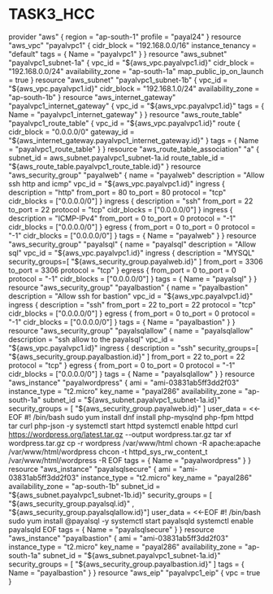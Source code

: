 # TASK3_HCC
provider "aws" {
region = "ap-south-1"
profile = "payal24"
}
resource "aws_vpc" "payalvpc1" {
cidr_block = "192.168.0.0/16"
instance_tenancy = "default"
tags = {
Name = "payalvpc1"
}
}
resource "aws_subnet" "payalvpc1_subnet-1a" {
vpc_id = "${aws_vpc.payalvpc1.id}"
cidr_block = "192.168.0.0/24"
availability_zone = "ap-south-1a"
map_public_ip_on_launch = true
}
resource "aws_subnet" "payalvpc1_subnet-1b" {
vpc_id = "${aws_vpc.payalvpc1.id}"
cidr_block = "192.168.1.0/24"
availability_zone = "ap-south-1b"
}
resource "aws_internet_gateway" "payalvpc1_internet_gateway" {
vpc_id = "${aws_vpc.payalvpc1.id}"
tags = {
Name = "payalvpc1_internet_gateway"
}
}
resource "aws_route_table" "payalvpc1_route_table" {
vpc_id = "${aws_vpc.payalvpc1.id}"
route {
cidr_block = "0.0.0.0/0"
gateway_id = "${aws_internet_gateway.payalvpc1_internet_gateway.id}"
}
tags = {
Name = "payalvpc1_route_table"
}
}
resource "aws_route_table_association" "a" {
subnet_id = aws_subnet.payalvpc1_subnet-1a.id
route_table_id = "${aws_route_table.payalvpc1_route_table.id}"
}
resource "aws_security_group" "payalweb" {
name = "payalweb"
description = "Allow ssh http and icmp"
vpc_id = "${aws_vpc.payalvpc1.id}"
ingress {
description = "http"
from_port = 80
to_port = 80
protocol = "tcp"
cidr_blocks = ["0.0.0.0/0"]
}
ingress {
description = "ssh"
from_port = 22
to_port = 22
protocol = "tcp"
cidr_blocks = ["0.0.0.0/0"]
}
ingress {
description = "ICMP-IPv4"
from_port = 0
to_port = 0
protocol = "-1"
cidr_blocks = ["0.0.0.0/0"]
}
egress {
from_port = 0
to_port = 0
protocol = "-1"
cidr_blocks = ["0.0.0.0/0"]
}
tags = {
Name = "payalweb"
}
}
resource "aws_security_group" "payalsql" {
name = "payalsql"
description = "Allow sql"
vpc_id = "${aws_vpc.payalvpc1.id}"
ingress {
description = "MYSQL"
security_groups=[ "${aws_security_group.payalweb.id}" ]
from_port = 3306
to_port = 3306
protocol = "tcp"
}
egress {
from_port = 0
to_port = 0
protocol = "-1"
cidr_blocks = ["0.0.0.0/0"]
}
tags = {
Name = "payalsql"
}
}
resource "aws_security_group" "payalbastion" {
name = "payalbastion"
description = "Allow ssh for bastion"
vpc_id = "${aws_vpc.payalvpc1.id}"
ingress {
description = "ssh"
from_port = 22
to_port = 22
protocol = "tcp"
cidr_blocks = ["0.0.0.0/0"]
}
egress {
from_port = 0
to_port = 0
protocol = "-1"
cidr_blocks = ["0.0.0.0/0"]
}
tags = {
Name = "payalbastion"
}
}
resource "aws_security_group" "payalsqlallow" {
name = "payalsqlallow"
description = "ssh allow to the payalsql"
vpc_id = "${aws_vpc.payalvpc1.id}"
ingress {
description = "ssh"
security_groups=[ "${aws_security_group.payalbastion.id}" ]
from_port = 22
to_port = 22
protocol = "tcp"
}
egress {
from_port = 0
to_port = 0
protocol = "-1"
cidr_blocks = ["0.0.0.0/0"]
}
tags = {
Name = "payalsqlallow"
}
}
resource "aws_instance" "payalwordpress" {
ami = "ami-03831ab5ff3dd2f03"
instance_type = "t2.micro"
key_name = "payal286"
availability_zone = "ap-south-1a"
subnet_id = "${aws_subnet.payalvpc1_subnet-1a.id}"
security_groups = [ "${aws_security_group.payalweb.id}" ]
user_data = <<-EOF
#! /bin/bash
sudo yum install dnf install php-mysqlnd php-fpm httpd tar curl php-json -y
systemctl start httpd
systemctl enable httpd
curl https://wordpress.org/latest.tar.gz --output wordpress.tar.gz
tar xf wordpress.tar.gz
cp -r wordpress /var/www/html
chown -R apache:apache /var/www/html/wordpress
chcon -t httpd_sys_rw_content_t /var/www/html/wordpress -R
EOF
tags = {
Name = "payalwordpress"
}
}
resource "aws_instance" "payalsqlsecure" {
ami = "ami-03831ab5ff3dd2f03"
instance_type = "t2.micro"
key_name = "payal286"
availability_zone = "ap-south-1b"
subnet_id = "${aws_subnet.payalvpc1_subnet-1b.id}"
security_groups = [ "${aws_security_group.payalsql.id}" ,
"${aws_security_group.payalsqlallow.id}"]
user_data = <<-EOF
#! /bin/bash
sudo yum install @payalsql -y
systemctl start payalsqld
systemctl enable payalsqld
EOF
tags = {
Name = "payalsqlsecure"
}
}
resource "aws_instance" "payalbastion" {
ami = "ami-03831ab5ff3dd2f03"
instance_type = "t2.micro"
key_name = "payal286"
availability_zone = "ap-south-1a"
subnet_id = "${aws_subnet.payalvpc1_subnet-1a.id}"
security_groups = [ "${aws_security_group.payalbastion.id}" ]
tags = {
Name = "payalbastion"
}
}
resource "aws_eip" "payalvpc1_eip" {
vpc = true
}

